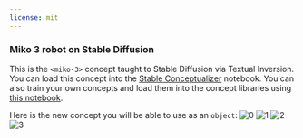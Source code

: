 ```yaml
---
license: mit
---
```

### Miko 3 robot on Stable Diffusion
This is the `<miko-3>` concept taught to Stable Diffusion via Textual Inversion. You can load this concept into the [Stable Conceptualizer](https://colab.research.google.com/github/huggingface/notebooks/blob/main/diffusers/stable_conceptualizer_inference.ipynb) notebook. You can also train your own concepts and load them into the concept libraries using [this notebook](https://colab.research.google.com/github/huggingface/notebooks/blob/main/diffusers/sd_textual_inversion_training.ipynb).

Here is the new concept you will be able to use as an `object`:
![<cat-toy> 0](https://huggingface.co/sd-concepts-library/cat-toy-2/resolve/main/concept_images/1.jpeg)
![<cat-toy> 1](https://huggingface.co/sd-concepts-library/cat-toy-2/resolve/main/concept_images/2.jpeg)
![<cat-toy> 2](https://huggingface.co/sd-concepts-library/cat-toy-2/resolve/main/concept_images/3.jpeg)
![<cat-toy> 3](https://huggingface.co/sd-concepts-library/cat-toy-2/resolve/main/concept_images/0.jpeg)

